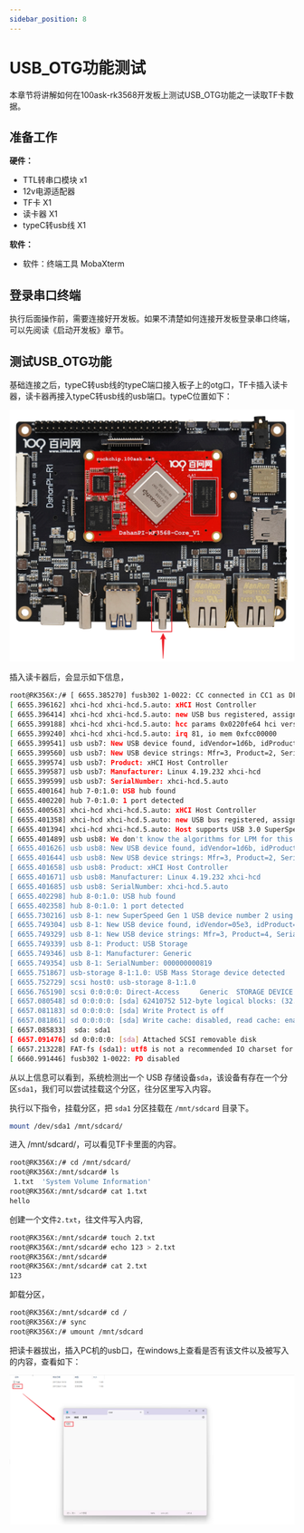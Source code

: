 ```yaml
---
sidebar_position: 8
---
```

# USB_OTG功能测试

本章节将讲解如何在100ask-rk3568开发板上测试USB_OTG功能之一读取TF卡数据。

## 准备工作

**硬件：**

- TTL转串口模块 x1
- 12v电源适配器
- TF卡 X1
- 读卡器 X1
- typeC转usb线 X1

**软件：**

- 软件：终端工具 MobaXterm

## 登录串口终端

执行后面操作前，需要连接好开发板。如果不清楚如何连接开发板登录串口终端，可以先阅读《启动开发板》章节。

## 测试USB_OTG功能

基础连接之后，typeC转usb线的typeC端口接入板子上的otg口，TF卡插入读卡器，读卡器再接入typeC转usb线的usb端口。typeC位置如下：

![image-20241226163203982](images/image-20241226163203982.png)

插入读卡器后，会显示如下信息，

~~~bash
root@RK356X:/# [ 6655.385270] fusb302 1-0022: CC connected in CC1 as DFP
[ 6655.396162] xhci-hcd xhci-hcd.5.auto: xHCI Host Controller
[ 6655.396414] xhci-hcd xhci-hcd.5.auto: new USB bus registered, assigned bus number 7
[ 6655.399188] xhci-hcd xhci-hcd.5.auto: hcc params 0x0220fe64 hci version 0x110 quirks 0x0000031002010010
[ 6655.399240] xhci-hcd xhci-hcd.5.auto: irq 81, io mem 0xfcc00000
[ 6655.399541] usb usb7: New USB device found, idVendor=1d6b, idProduct=0002, bcdDevice= 4.19
[ 6655.399560] usb usb7: New USB device strings: Mfr=3, Product=2, SerialNumber=1
[ 6655.399574] usb usb7: Product: xHCI Host Controller
[ 6655.399587] usb usb7: Manufacturer: Linux 4.19.232 xhci-hcd
[ 6655.399599] usb usb7: SerialNumber: xhci-hcd.5.auto
[ 6655.400164] hub 7-0:1.0: USB hub found
[ 6655.400220] hub 7-0:1.0: 1 port detected
[ 6655.400563] xhci-hcd xhci-hcd.5.auto: xHCI Host Controller
[ 6655.401358] xhci-hcd xhci-hcd.5.auto: new USB bus registered, assigned bus number 8
[ 6655.401394] xhci-hcd xhci-hcd.5.auto: Host supports USB 3.0 SuperSpeed
[ 6655.401489] usb usb8: We don't know the algorithms for LPM for this host, disabling LPM.
[ 6655.401626] usb usb8: New USB device found, idVendor=1d6b, idProduct=0003, bcdDevice= 4.19
[ 6655.401644] usb usb8: New USB device strings: Mfr=3, Product=2, SerialNumber=1
[ 6655.401658] usb usb8: Product: xHCI Host Controller
[ 6655.401671] usb usb8: Manufacturer: Linux 4.19.232 xhci-hcd
[ 6655.401685] usb usb8: SerialNumber: xhci-hcd.5.auto
[ 6655.402298] hub 8-0:1.0: USB hub found
[ 6655.402358] hub 8-0:1.0: 1 port detected
[ 6655.730216] usb 8-1: new SuperSpeed Gen 1 USB device number 2 using xhci-hcd
[ 6655.749304] usb 8-1: New USB device found, idVendor=05e3, idProduct=0747, bcdDevice= 8.19
[ 6655.749329] usb 8-1: New USB device strings: Mfr=3, Product=4, SerialNumber=5
[ 6655.749339] usb 8-1: Product: USB Storage
[ 6655.749346] usb 8-1: Manufacturer: Generic
[ 6655.749354] usb 8-1: SerialNumber: 000000000819
[ 6655.751867] usb-storage 8-1:1.0: USB Mass Storage device detected
[ 6655.752729] scsi host0: usb-storage 8-1:1.0
[ 6656.765190] scsi 0:0:0:0: Direct-Access     Generic  STORAGE DEVICE   0819 PQ: 0 ANSI: 6
[ 6657.080548] sd 0:0:0:0: [sda] 62410752 512-byte logical blocks: (32.0 GB/29.8 GiB)
[ 6657.081183] sd 0:0:0:0: [sda] Write Protect is off
[ 6657.081861] sd 0:0:0:0: [sda] Write cache: disabled, read cache: enabled, doesn't support DPO or FUA
[ 6657.085833]  sda: sda1
[ 6657.091476] sd 0:0:0:0: [sda] Attached SCSI removable disk
[ 6657.213228] FAT-fs (sda1): utf8 is not a recommended IO charset for FAT filesystems, filesystem will be case sensitive!
[ 6660.991446] fusb302 1-0022: PD disabled
~~~

从以上信息可以看到，系统检测出一个 USB 存储设备`sda`，该设备有存在一个分区`sda1`，我们可以尝试挂载这个分区，往分区里写入内容。

执行以下指令，挂载分区，把 `sda1` 分区挂载在 `/mnt/sdcard` 目录下。

~~~bash
mount /dev/sda1 /mnt/sdcard/
~~~

 进入 /mnt/sdcard/，可以看见TF卡里面的内容。

~~~bash
root@RK356X:/# cd /mnt/sdcard/
root@RK356X:/mnt/sdcard# ls
 1.txt  'System Volume Information'
root@RK356X:/mnt/sdcard# cat 1.txt
hello
~~~

创建一个文件`2.txt`，往文件写入内容,

~~~bash
root@RK356X:/mnt/sdcard# touch 2.txt
root@RK356X:/mnt/sdcard# echo 123 > 2.txt
root@RK356X:/mnt/sdcard#
root@RK356X:/mnt/sdcard# cat 2.txt
123
~~~

卸载分区，

~~~bash
root@RK356X:/mnt/sdcard# cd /
root@RK356X:/# sync
root@RK356X:/# umount /mnt/sdcard
~~~

把读卡器拔出，插入PC机的usb口，在windows上查看是否有该文件以及被写入的内容，查看如下：

![image-20241116172627779](images/image-20241116172627779.png)

